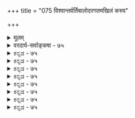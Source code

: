 +++
title = "075 विश्वान्तर्वर्तिबालोदरगतमखिलं कस्य"

+++
<details><summary>मूलम्</summary>

विश्वान्तर्वर्तिबालोदरगतमखिलं कस्य विश्वासभूमिस्तस्मादौपेन्द्रमीदृग् भवतु रसवशादिन्द्रजालं प्रवृत्तम् ।  
मा भूदाश्चर्यशक्तेरवितथमिदमित्येव सर्वाप्तसिद्धेर्व्याघातस्योपशान्तिस्तदनुगुणदशाभेदयोगादिभिः स्यात् ॥ ७५ ॥
</details>

<details><summary>वरदार्य-सर्वाङ्कषा - ७५</summary>

आश्चर्यवृत्तान्तेषु प्रसक्तां शङ्कां परिहरतिविश्वान्तरित्यादि । **अखिलम्** = ब्रह्माण्डादिकं सर्वमपि **विश्वान्तर्वर्तिबालोदरगतम्** = एतज्जगदन्तर्गतस्यैव कस्यचित् बालस्योदरे वर्तमानम् इत्यादिकम् **कस्य** =कस्य वा बुद्धिमतः **विश्वासभूमिः** = विश्वासविषयः स्यात् । तस्मात् **ईदृक्** = एतादृशम् आश्चर्यवृत्तान्तादिकम् **रसवशात्** =लीलारसवसात् प्रवृत्तम् **औपेन्द्रम्** = उपेन्द्ररूपेण भगवता उपदिष्टम् इन्द्रजालं **भवतु** = मायाजालमिति प्रसिद्धं केवलं मिथ्यैव भवतु । **रसवसात्** = रसशास्त्रेषु वर्णितं पारदस्याद्भुतशक्तिरूपमिति वाऽर्थः । श्रीकृष्णेन यशोदायै स्वमुखे प्रदर्शितं विश्वरूपं वा, मार्कण्डेयाय प्रदर्शितं वटपत्रशाय्युदरे विश्वरूपम्, युद्धरङ्गे अर्जुनाय प्रदर्शितं विश्वरूपं वेत्यादिकमत्र ग्राह्यम् ॥ 

अद्भुतम् अद्भुतमेव । तत्र विचारकरणं मौर्व्यमेव स्यादित्यभिप्रायेण एतत्प्रत्याहमा भूदित्यादिना । मा **भूत्** = उक्तरीत्या सर्वं मिथ्येति मा भूत् । कुतः ? **आश्चर्यशक्तेः** = अत्यद्भुतशक्तियुक्तस्य भगवतः **इदम्** = एतादृशं सर्वम् **अवितथम्** = सत्यम् इत्येव **सर्वाप्तसिद्धेः** = सर्वेषामप्याप्तानां पराशरपाराशर्यादीनां 

221. 

507 

[भगवतस्सर्वज्ञत्वेऽनुपपत्तिपरिहारः ] 

यद्भावित्वेन बुद्धं भवति तदथ चातीतरूपं तदस्मिन् 

उल्लेख भिद्यते चेदकरणजमतेरैकरूप्यं प्रकुप्येत् । प्राचीनोल्लेख एव स्थितवति तु गते भाविबुद्धिर्भमः स्यात् 

मैवं पूर्वापरादिक्रमनियतसदोल्लेखसत्यत्वसिद्धेः ॥76॥ 



निर्णयात् । **व्याघातस्य** =विरोधस्य **उपशान्तिः** = समनं तु **तदनुगुणदशाभेदयोगादिभिः** = तत्तद्घटनानुगुणैः अवस्थाभेदसंबन्धादिभिः स्यात् ॥ ७५ ॥
</details>


<details><summary>ಕನ್ನಡ - ७५</summary>

परमात्मन अद्भुतशक्तियन्नु विवरिसुत्तारॆ-विश्वानर्वति्रबालो दरगतं अखिलं कस्य विश्वासभूमिः ई विशाल प्रपञ्चदल्लि ऒब्बनाद 

। 

श्लोक 75] 

नायकसर 

255 

[परमात्मन सर्वज्ञत्वदल्लि अनुपपत्ति परिहार 

-221- 

यद्भावितेन बुद्दं भवति तदथ चातीतरूपं तदस्मिन् 

उल्लेखो भिद्यते चेदकरणजम तेरै करूष्यं प्रक्रत्येत् । ऒब्बबालक[कृष्णन उदरदल्लि ई विश्ववॆल्लवू इदॆ ऎम्बुदन्नु यारुत्तानॆ नम्बलु साध्य! तस्मात् ईक् रसवशात् प्रवृत्तं औपेन्द्रजालं भवतु - आदुदरिन्द इन्तहद्दॆल्ल रससिद्धियिन्द, हुट्टुकॊण्ड उपेन्द्रनु उपदेशिसिद इन्द्रजालमात्रवे आगुत्तदॆ, वास्तविकवल्ल. 

इन्द्रजालविद्यॆगॆ प्रवर्तकनु भगवन्तनाद उपेन्द्रनु ऎम्बुदु सम्प्रदाय. अदक्कॆ रससिद्धि ऒन्दु दॊड्ड तळहदियागिदॆ. इदरिन्द इल्ल दिरुवुदन्नॆल्ल इरुवन्तॆ तोरिसलु शक्य.क ष्टाद्यवतारगळल्लि भगवन्तनु माडिद पवाडगळॆल्ल इन्तहइन्द्रजालगळे. अन्दरॆ तोरिकॆमात्रवे हॊरतु वास्तविकवल्लवॆन्दु पूर्वपक्षिय अभिप्राय. 

आश्चर्यशक्तिः अवितथं इदं इत्येव सर्वाप्त सिद्ध मा भूत् - अद्भुतवाद अनन्य शक्तिगळन्नुळ्ळ परमात्मन ई पवाडगळॆल्लवू सम्पूर्णसत्यवॆन्दे, ऎल्लरिगू आप्तराद शुकादिमहर्षिगळ वाक्यगळिन्द तिळिदु बरुवुदरिन्द ऎल्ल तोरिकॆ मात्रवॆम्बुदु सरियल्ल. 

ई ब्रह्माणदल्लि ऒन्दु अणुविनन्तॆ इरुव बालकनहॊट्टॆयल्लि ऎल्लवू इरलु हेगॆ साध्य ? ऎन्दरॆ तदनुगुणदशाभेदयोगादिभिः व्याघा तस्य उपशान्तिः स्यात् अदक्कॆ तक्कदाद सूक्ष्मावस्थॆय विशेषयोग दिन्द सन्न, अश्वत्थ बीजदल्लि दॊड्ड वृक्षवे अडगिरुवन्तॆ बालकन उदरदल्लू विश्वविरलु साध्यवाद्दरिन्द विरोध सुलभवागि परिष्कृतवागुत्तदॆ. 

1 

आदुदरिन्द परमात्मनन्तॆ अवन अद्भुतानन्तशक्तियू नम्म अल्प प्रज्ञॆगॆ अतीतवॆन्दु अरियबेके हॊरतु, तर्कबलदिन्द बुद्धियन्नु कॆडिसि कॊळ्ळबारदु; 'नैषा तर्कण मतिरापनेया' ऎन्दु तात्पर्य ॥ ७५ ।
</details>


<details><summary>ಕನ್ನಡ - ७५</summary>

परमात्मन अद्भुतशक्तियन्नु विवरिसुत्तारॆ-विश्वानर्वति्रबालो दरगतं अखिलं कस्य विश्वासभूमिः ई विशाल प्रपञ्चदल्लि ऒब्बनाद 

। 

श्लोक 75] 

नायकसर 

255 

[परमात्मन सर्वज्ञत्वदल्लि अनुपपत्ति परिहार 

-221- 

यद्भावितेन बुद्दं भवति तदथ चातीतरूपं तदस्मिन् 

उल्लेखो भिद्यते चेदकरणजम तेरै करूष्यं प्रक्रत्येत् । ऒब्बबालक[कृष्णन उदरदल्लि ई विश्ववॆल्लवू इदॆ ऎम्बुदन्नु यारुत्तानॆ नम्बलु साध्य! तस्मात् ईक् रसवशात् प्रवृत्तं औपेन्द्रजालं भवतु - आदुदरिन्द इन्तहद्दॆल्ल रससिद्धियिन्द, हुट्टुकॊण्ड उपेन्द्रनु उपदेशिसिद इन्द्रजालमात्रवे आगुत्तदॆ, वास्तविकवल्ल. 

इन्द्रजालविद्यॆगॆ प्रवर्तकनु भगवन्तनाद उपेन्द्रनु ऎम्बुदु सम्प्रदाय. अदक्कॆ रससिद्धि ऒन्दु दॊड्ड तळहदियागिदॆ. इदरिन्द इल्ल दिरुवुदन्नॆल्ल इरुवन्तॆ तोरिसलु शक्य.क ष्टाद्यवतारगळल्लि भगवन्तनु माडिद पवाडगळॆल्ल इन्तहइन्द्रजालगळे. अन्दरॆ तोरिकॆमात्रवे हॊरतु वास्तविकवल्लवॆन्दु पूर्वपक्षिय अभिप्राय. 

आश्चर्यशक्तिः अवितथं इदं इत्येव सर्वाप्त सिद्ध मा भूत् - अद्भुतवाद अनन्य शक्तिगळन्नुळ्ळ परमात्मन ई पवाडगळॆल्लवू सम्पूर्णसत्यवॆन्दे, ऎल्लरिगू आप्तराद शुकादिमहर्षिगळ वाक्यगळिन्द तिळिदु बरुवुदरिन्द ऎल्ल तोरिकॆ मात्रवॆम्बुदु सरियल्ल. 

ई ब्रह्माणदल्लि ऒन्दु अणुविनन्तॆ इरुव बालकनहॊट्टॆयल्लि ऎल्लवू इरलु हेगॆ साध्य ? ऎन्दरॆ तदनुगुणदशाभेदयोगादिभिः व्याघा तस्य उपशान्तिः स्यात् अदक्कॆ तक्कदाद सूक्ष्मावस्थॆय विशेषयोग दिन्द सन्न, अश्वत्थ बीजदल्लि दॊड्ड वृक्षवे अडगिरुवन्तॆ बालकन उदरदल्लू विश्वविरलु साध्यवाद्दरिन्द विरोध सुलभवागि परिष्कृतवागुत्तदॆ. 

1 

आदुदरिन्द परमात्मनन्तॆ अवन अद्भुतानन्तशक्तियू नम्म अल्प प्रज्ञॆगॆ अतीतवॆन्दु अरियबेके हॊरतु, तर्कबलदिन्द बुद्धियन्नु कॆडिसि कॊळ्ळबारदु; 'नैषा तर्कण मतिरापनेया' ऎन्दु तात्पर्य ॥ ७५ ।
</details>



<details><summary>ಕನ್ನಡ - ७५</summary>

परमात्मन अद्भुतशक्तियन्नु विवरिसुत्तारॆ-विश्वानर्वति्रबालो दरगतं अखिलं कस्य विश्वासभूमिः ई विशाल प्रपञ्चदल्लि ऒब्बनाद 

। 

श्लोक 75] 

नायकसर 

255 

[परमात्मन सर्वज्ञत्वदल्लि अनुपपत्ति परिहार 

-221- 

यद्भावितेन बुद्दं भवति तदथ चातीतरूपं तदस्मिन् 

उल्लेखो भिद्यते चेदकरणजम तेरै करूष्यं प्रक्रत्येत् । ऒब्बबालक[कृष्णन उदरदल्लि ई विश्ववॆल्लवू इदॆ ऎम्बुदन्नु यारुत्तानॆ नम्बलु साध्य! तस्मात् ईक् रसवशात् प्रवृत्तं औपेन्द्रजालं भवतु - आदुदरिन्द इन्तहद्दॆल्ल रससिद्धियिन्द, हुट्टुकॊण्ड उपेन्द्रनु उपदेशिसिद इन्द्रजालमात्रवे आगुत्तदॆ, वास्तविकवल्ल. 

इन्द्रजालविद्यॆगॆ प्रवर्तकनु भगवन्तनाद उपेन्द्रनु ऎम्बुदु सम्प्रदाय. अदक्कॆ रससिद्धि ऒन्दु दॊड्ड तळहदियागिदॆ. इदरिन्द इल्ल दिरुवुदन्नॆल्ल इरुवन्तॆ तोरिसलु शक्य.क ष्टाद्यवतारगळल्लि भगवन्तनु माडिद पवाडगळॆल्ल इन्तहइन्द्रजालगळे. अन्दरॆ तोरिकॆमात्रवे हॊरतु वास्तविकवल्लवॆन्दु पूर्वपक्षिय अभिप्राय. 

आश्चर्यशक्तिः अवितथं इदं इत्येव सर्वाप्त सिद्ध मा भूत् - अद्भुतवाद अनन्य शक्तिगळन्नुळ्ळ परमात्मन ई पवाडगळॆल्लवू सम्पूर्णसत्यवॆन्दे, ऎल्लरिगू आप्तराद शुकादिमहर्षिगळ वाक्यगळिन्द तिळिदु बरुवुदरिन्द ऎल्ल तोरिकॆ मात्रवॆम्बुदु सरियल्ल. 

ई ब्रह्माणदल्लि ऒन्दु अणुविनन्तॆ इरुव बालकनहॊट्टॆयल्लि ऎल्लवू इरलु हेगॆ साध्य ? ऎन्दरॆ तदनुगुणदशाभेदयोगादिभिः व्याघा तस्य उपशान्तिः स्यात् अदक्कॆ तक्कदाद सूक्ष्मावस्थॆय विशेषयोग दिन्द सन्न, अश्वत्थ बीजदल्लि दॊड्ड वृक्षवे अडगिरुवन्तॆ बालकन उदरदल्लू विश्वविरलु साध्यवाद्दरिन्द विरोध सुलभवागि परिष्कृतवागुत्तदॆ. 

1 

आदुदरिन्द परमात्मनन्तॆ अवन अद्भुतानन्तशक्तियू नम्म अल्प प्रज्ञॆगॆ अतीतवॆन्दु अरियबेके हॊरतु, तर्कबलदिन्द बुद्धियन्नु कॆडिसि कॊळ्ळबारदु; 'नैषा तर्कण मतिरापनेया' ऎन्दु तात्पर्य ॥ ७५ ।
</details>


<details><summary>ಕನ್ನಡ - ७५</summary>

परमात्मन अद्भुतशक्तियन्नु विवरिसुत्तारॆ-विश्वानर्वति्रबालो दरगतं अखिलं कस्य विश्वासभूमिः ई विशाल प्रपञ्चदल्लि ऒब्बनाद 

। 

श्लोक 75] 

नायकसर 

255 

[परमात्मन सर्वज्ञत्वदल्लि अनुपपत्ति परिहार 

-221- 

यद्भावितेन बुद्दं भवति तदथ चातीतरूपं तदस्मिन् 

उल्लेखो भिद्यते चेदकरणजम तेरै करूष्यं प्रक्रत्येत् । ऒब्बबालक[कृष्णन उदरदल्लि ई विश्ववॆल्लवू इदॆ ऎम्बुदन्नु यारुत्तानॆ नम्बलु साध्य! तस्मात् ईक् रसवशात् प्रवृत्तं औपेन्द्रजालं भवतु - आदुदरिन्द इन्तहद्दॆल्ल रससिद्धियिन्द, हुट्टुकॊण्ड उपेन्द्रनु उपदेशिसिद इन्द्रजालमात्रवे आगुत्तदॆ, वास्तविकवल्ल. 

इन्द्रजालविद्यॆगॆ प्रवर्तकनु भगवन्तनाद उपेन्द्रनु ऎम्बुदु सम्प्रदाय. अदक्कॆ रससिद्धि ऒन्दु दॊड्ड तळहदियागिदॆ. इदरिन्द इल्ल दिरुवुदन्नॆल्ल इरुवन्तॆ तोरिसलु शक्य.क ष्टाद्यवतारगळल्लि भगवन्तनु माडिद पवाडगळॆल्ल इन्तहइन्द्रजालगळे. अन्दरॆ तोरिकॆमात्रवे हॊरतु वास्तविकवल्लवॆन्दु पूर्वपक्षिय अभिप्राय. 

आश्चर्यशक्तिः अवितथं इदं इत्येव सर्वाप्त सिद्ध मा भूत् - अद्भुतवाद अनन्य शक्तिगळन्नुळ्ळ परमात्मन ई पवाडगळॆल्लवू सम्पूर्णसत्यवॆन्दे, ऎल्लरिगू आप्तराद शुकादिमहर्षिगळ वाक्यगळिन्द तिळिदु बरुवुदरिन्द ऎल्ल तोरिकॆ मात्रवॆम्बुदु सरियल्ल. 

ई ब्रह्माणदल्लि ऒन्दु अणुविनन्तॆ इरुव बालकनहॊट्टॆयल्लि ऎल्लवू इरलु हेगॆ साध्य ? ऎन्दरॆ तदनुगुणदशाभेदयोगादिभिः व्याघा तस्य उपशान्तिः स्यात् अदक्कॆ तक्कदाद सूक्ष्मावस्थॆय विशेषयोग दिन्द सन्न, अश्वत्थ बीजदल्लि दॊड्ड वृक्षवे अडगिरुवन्तॆ बालकन उदरदल्लू विश्वविरलु साध्यवाद्दरिन्द विरोध सुलभवागि परिष्कृतवागुत्तदॆ. 

1 

आदुदरिन्द परमात्मनन्तॆ अवन अद्भुतानन्तशक्तियू नम्म अल्प प्रज्ञॆगॆ अतीतवॆन्दु अरियबेके हॊरतु, तर्कबलदिन्द बुद्धियन्नु कॆडिसि कॊळ्ळबारदु; 'नैषा तर्कण मतिरापनेया' ऎन्दु तात्पर्य ॥ ७५ ।
</details>



<details><summary>ಕನ್ನಡ - ७५</summary>

परमात्मन अद्भुतशक्तियन्नु विवरिसुत्तारॆ-विश्वानर्वति्रबालो दरगतं अखिलं कस्य विश्वासभूमिः ई विशाल प्रपञ्चदल्लि ऒब्बनाद 

। 

श्लोक 75] 

नायकसर 

255 

[परमात्मन सर्वज्ञत्वदल्लि अनुपपत्ति परिहार 

-221- 

यद्भावितेन बुद्दं भवति तदथ चातीतरूपं तदस्मिन् 

उल्लेखो भिद्यते चेदकरणजम तेरै करूष्यं प्रक्रत्येत् । ऒब्बबालक[कृष्णन उदरदल्लि ई विश्ववॆल्लवू इदॆ ऎम्बुदन्नु यारुत्तानॆ नम्बलु साध्य! तस्मात् ईक् रसवशात् प्रवृत्तं औपेन्द्रजालं भवतु - आदुदरिन्द इन्तहद्दॆल्ल रससिद्धियिन्द, हुट्टुकॊण्ड उपेन्द्रनु उपदेशिसिद इन्द्रजालमात्रवे आगुत्तदॆ, वास्तविकवल्ल. 

इन्द्रजालविद्यॆगॆ प्रवर्तकनु भगवन्तनाद उपेन्द्रनु ऎम्बुदु सम्प्रदाय. अदक्कॆ रससिद्धि ऒन्दु दॊड्ड तळहदियागिदॆ. इदरिन्द इल्ल दिरुवुदन्नॆल्ल इरुवन्तॆ तोरिसलु शक्य.क ष्टाद्यवतारगळल्लि भगवन्तनु माडिद पवाडगळॆल्ल इन्तहइन्द्रजालगळे. अन्दरॆ तोरिकॆमात्रवे हॊरतु वास्तविकवल्लवॆन्दु पूर्वपक्षिय अभिप्राय. 

आश्चर्यशक्तिः अवितथं इदं इत्येव सर्वाप्त सिद्ध मा भूत् - अद्भुतवाद अनन्य शक्तिगळन्नुळ्ळ परमात्मन ई पवाडगळॆल्लवू सम्पूर्णसत्यवॆन्दे, ऎल्लरिगू आप्तराद शुकादिमहर्षिगळ वाक्यगळिन्द तिळिदु बरुवुदरिन्द ऎल्ल तोरिकॆ मात्रवॆम्बुदु सरियल्ल. 

ई ब्रह्माणदल्लि ऒन्दु अणुविनन्तॆ इरुव बालकनहॊट्टॆयल्लि ऎल्लवू इरलु हेगॆ साध्य ? ऎन्दरॆ तदनुगुणदशाभेदयोगादिभिः व्याघा तस्य उपशान्तिः स्यात् अदक्कॆ तक्कदाद सूक्ष्मावस्थॆय विशेषयोग दिन्द सन्न, अश्वत्थ बीजदल्लि दॊड्ड वृक्षवे अडगिरुवन्तॆ बालकन उदरदल्लू विश्वविरलु साध्यवाद्दरिन्द विरोध सुलभवागि परिष्कृतवागुत्तदॆ. 

1 

आदुदरिन्द परमात्मनन्तॆ अवन अद्भुतानन्तशक्तियू नम्म अल्प प्रज्ञॆगॆ अतीतवॆन्दु अरियबेके हॊरतु, तर्कबलदिन्द बुद्धियन्नु कॆडिसि कॊळ्ळबारदु; 'नैषा तर्कण मतिरापनेया' ऎन्दु तात्पर्य ॥ ७५ ।
</details>


<details><summary>ಕನ್ನಡ - ७५</summary>

परमात्मन अद्भुतशक्तियन्नु विवरिसुत्तारॆ-विश्वानर्वति्रबालो दरगतं अखिलं कस्य विश्वासभूमिः ई विशाल प्रपञ्चदल्लि ऒब्बनाद 

। 

श्लोक 75] 

नायकसर 

255 

[परमात्मन सर्वज्ञत्वदल्लि अनुपपत्ति परिहार 

-221- 

यद्भावितेन बुद्दं भवति तदथ चातीतरूपं तदस्मिन् 

उल्लेखो भिद्यते चेदकरणजम तेरै करूष्यं प्रक्रत्येत् । ऒब्बबालक[कृष्णन उदरदल्लि ई विश्ववॆल्लवू इदॆ ऎम्बुदन्नु यारुत्तानॆ नम्बलु साध्य! तस्मात् ईक् रसवशात् प्रवृत्तं औपेन्द्रजालं भवतु - आदुदरिन्द इन्तहद्दॆल्ल रससिद्धियिन्द, हुट्टुकॊण्ड उपेन्द्रनु उपदेशिसिद इन्द्रजालमात्रवे आगुत्तदॆ, वास्तविकवल्ल. 

इन्द्रजालविद्यॆगॆ प्रवर्तकनु भगवन्तनाद उपेन्द्रनु ऎम्बुदु सम्प्रदाय. अदक्कॆ रससिद्धि ऒन्दु दॊड्ड तळहदियागिदॆ. इदरिन्द इल्ल दिरुवुदन्नॆल्ल इरुवन्तॆ तोरिसलु शक्य.क ष्टाद्यवतारगळल्लि भगवन्तनु माडिद पवाडगळॆल्ल इन्तहइन्द्रजालगळे. अन्दरॆ तोरिकॆमात्रवे हॊरतु वास्तविकवल्लवॆन्दु पूर्वपक्षिय अभिप्राय. 

आश्चर्यशक्तिः अवितथं इदं इत्येव सर्वाप्त सिद्ध मा भूत् - अद्भुतवाद अनन्य शक्तिगळन्नुळ्ळ परमात्मन ई पवाडगळॆल्लवू सम्पूर्णसत्यवॆन्दे, ऎल्लरिगू आप्तराद शुकादिमहर्षिगळ वाक्यगळिन्द तिळिदु बरुवुदरिन्द ऎल्ल तोरिकॆ मात्रवॆम्बुदु सरियल्ल. 

ई ब्रह्माणदल्लि ऒन्दु अणुविनन्तॆ इरुव बालकनहॊट्टॆयल्लि ऎल्लवू इरलु हेगॆ साध्य ? ऎन्दरॆ तदनुगुणदशाभेदयोगादिभिः व्याघा तस्य उपशान्तिः स्यात् अदक्कॆ तक्कदाद सूक्ष्मावस्थॆय विशेषयोग दिन्द सन्न, अश्वत्थ बीजदल्लि दॊड्ड वृक्षवे अडगिरुवन्तॆ बालकन उदरदल्लू विश्वविरलु साध्यवाद्दरिन्द विरोध सुलभवागि परिष्कृतवागुत्तदॆ. 

1 

आदुदरिन्द परमात्मनन्तॆ अवन अद्भुतानन्तशक्तियू नम्म अल्प प्रज्ञॆगॆ अतीतवॆन्दु अरियबेके हॊरतु, तर्कबलदिन्द बुद्धियन्नु कॆडिसि कॊळ्ळबारदु; 'नैषा तर्कण मतिरापनेया' ऎन्दु तात्पर्य ॥ ७५ ।
</details>



<details><summary>ಕನ್ನಡ - ७५</summary>

परमात्मन अद्भुतशक्तियन्नु विवरिसुत्तारॆ-विश्वानर्वति्रबालो दरगतं अखिलं कस्य विश्वासभूमिः ई विशाल प्रपञ्चदल्लि ऒब्बनाद 

। 

श्लोक 75] 

नायकसर 

255 

[परमात्मन सर्वज्ञत्वदल्लि अनुपपत्ति परिहार 

-221- 

यद्भावितेन बुद्दं भवति तदथ चातीतरूपं तदस्मिन् 

उल्लेखो भिद्यते चेदकरणजम तेरै करूष्यं प्रक्रत्येत् । ऒब्बबालक[कृष्णन उदरदल्लि ई विश्ववॆल्लवू इदॆ ऎम्बुदन्नु यारुत्तानॆ नम्बलु साध्य! तस्मात् ईक् रसवशात् प्रवृत्तं औपेन्द्रजालं भवतु - आदुदरिन्द इन्तहद्दॆल्ल रससिद्धियिन्द, हुट्टुकॊण्ड उपेन्द्रनु उपदेशिसिद इन्द्रजालमात्रवे आगुत्तदॆ, वास्तविकवल्ल. 

इन्द्रजालविद्यॆगॆ प्रवर्तकनु भगवन्तनाद उपेन्द्रनु ऎम्बुदु सम्प्रदाय. अदक्कॆ रससिद्धि ऒन्दु दॊड्ड तळहदियागिदॆ. इदरिन्द इल्ल दिरुवुदन्नॆल्ल इरुवन्तॆ तोरिसलु शक्य.क ष्टाद्यवतारगळल्लि भगवन्तनु माडिद पवाडगळॆल्ल इन्तहइन्द्रजालगळे. अन्दरॆ तोरिकॆमात्रवे हॊरतु वास्तविकवल्लवॆन्दु पूर्वपक्षिय अभिप्राय. 

आश्चर्यशक्तिः अवितथं इदं इत्येव सर्वाप्त सिद्ध मा भूत् - अद्भुतवाद अनन्य शक्तिगळन्नुळ्ळ परमात्मन ई पवाडगळॆल्लवू सम्पूर्णसत्यवॆन्दे, ऎल्लरिगू आप्तराद शुकादिमहर्षिगळ वाक्यगळिन्द तिळिदु बरुवुदरिन्द ऎल्ल तोरिकॆ मात्रवॆम्बुदु सरियल्ल. 

ई ब्रह्माणदल्लि ऒन्दु अणुविनन्तॆ इरुव बालकनहॊट्टॆयल्लि ऎल्लवू इरलु हेगॆ साध्य ? ऎन्दरॆ तदनुगुणदशाभेदयोगादिभिः व्याघा तस्य उपशान्तिः स्यात् अदक्कॆ तक्कदाद सूक्ष्मावस्थॆय विशेषयोग दिन्द सन्न, अश्वत्थ बीजदल्लि दॊड्ड वृक्षवे अडगिरुवन्तॆ बालकन उदरदल्लू विश्वविरलु साध्यवाद्दरिन्द विरोध सुलभवागि परिष्कृतवागुत्तदॆ. 

1 

आदुदरिन्द परमात्मनन्तॆ अवन अद्भुतानन्तशक्तियू नम्म अल्प प्रज्ञॆगॆ अतीतवॆन्दु अरियबेके हॊरतु, तर्कबलदिन्द बुद्धियन्नु कॆडिसि कॊळ्ळबारदु; 'नैषा तर्कण मतिरापनेया' ऎन्दु तात्पर्य ॥ ७५ ।
</details>


<details><summary>ಕನ್ನಡ - ७५</summary>

परमात्मन अद्भुतशक्तियन्नु विवरिसुत्तारॆ-विश्वानर्वति्रबालो दरगतं अखिलं कस्य विश्वासभूमिः ई विशाल प्रपञ्चदल्लि ऒब्बनाद 

। 

श्लोक 75] 

नायकसर 

255 

[परमात्मन सर्वज्ञत्वदल्लि अनुपपत्ति परिहार 

-221- 

यद्भावितेन बुद्दं भवति तदथ चातीतरूपं तदस्मिन् 

उल्लेखो भिद्यते चेदकरणजम तेरै करूष्यं प्रक्रत्येत् । ऒब्बबालक[कृष्णन उदरदल्लि ई विश्ववॆल्लवू इदॆ ऎम्बुदन्नु यारुत्तानॆ नम्बलु साध्य! तस्मात् ईक् रसवशात् प्रवृत्तं औपेन्द्रजालं भवतु - आदुदरिन्द इन्तहद्दॆल्ल रससिद्धियिन्द, हुट्टुकॊण्ड उपेन्द्रनु उपदेशिसिद इन्द्रजालमात्रवे आगुत्तदॆ, वास्तविकवल्ल. 

इन्द्रजालविद्यॆगॆ प्रवर्तकनु भगवन्तनाद उपेन्द्रनु ऎम्बुदु सम्प्रदाय. अदक्कॆ रससिद्धि ऒन्दु दॊड्ड तळहदियागिदॆ. इदरिन्द इल्ल दिरुवुदन्नॆल्ल इरुवन्तॆ तोरिसलु शक्य.क ष्टाद्यवतारगळल्लि भगवन्तनु माडिद पवाडगळॆल्ल इन्तहइन्द्रजालगळे. अन्दरॆ तोरिकॆमात्रवे हॊरतु वास्तविकवल्लवॆन्दु पूर्वपक्षिय अभिप्राय. 

आश्चर्यशक्तिः अवितथं इदं इत्येव सर्वाप्त सिद्ध मा भूत् - अद्भुतवाद अनन्य शक्तिगळन्नुळ्ळ परमात्मन ई पवाडगळॆल्लवू सम्पूर्णसत्यवॆन्दे, ऎल्लरिगू आप्तराद शुकादिमहर्षिगळ वाक्यगळिन्द तिळिदु बरुवुदरिन्द ऎल्ल तोरिकॆ मात्रवॆम्बुदु सरियल्ल. 

ई ब्रह्माणदल्लि ऒन्दु अणुविनन्तॆ इरुव बालकनहॊट्टॆयल्लि ऎल्लवू इरलु हेगॆ साध्य ? ऎन्दरॆ तदनुगुणदशाभेदयोगादिभिः व्याघा तस्य उपशान्तिः स्यात् अदक्कॆ तक्कदाद सूक्ष्मावस्थॆय विशेषयोग दिन्द सन्न, अश्वत्थ बीजदल्लि दॊड्ड वृक्षवे अडगिरुवन्तॆ बालकन उदरदल्लू विश्वविरलु साध्यवाद्दरिन्द विरोध सुलभवागि परिष्कृतवागुत्तदॆ. 

1 

आदुदरिन्द परमात्मनन्तॆ अवन अद्भुतानन्तशक्तियू नम्म अल्प प्रज्ञॆगॆ अतीतवॆन्दु अरियबेके हॊरतु, तर्कबलदिन्द बुद्धियन्नु कॆडिसि कॊळ्ळबारदु; 'नैषा तर्कण मतिरापनेया' ऎन्दु तात्पर्य ॥ ७५ ।
</details>

